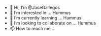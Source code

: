 - 👋 Hi, I’m @JaceGallegos
- 👀 I’m interested in ... Hummus
- 🌱 I’m currently learning ... Hummus
- 💞️ I’m looking to collaborate on ... Hummus
- 📫 How to reach me ...

<!---
JaceGallegos/JaceGallegos is a ✨ special ✨ repository because its `README.md` (this file) appears on your GitHub profile.
You can click the Preview link to take a look at your changes.
--->
